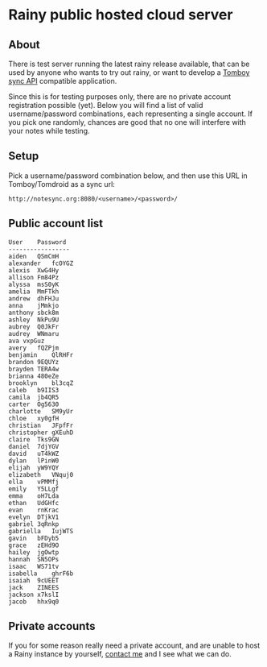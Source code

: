 Rainy public hosted cloud server
================================

About
-----

There is test server running the latest rainy release available, that can be used by anyone who wants to try out rainy, or want to develop a [Tomboy sync API][restapi] compatible application. 

Since this is for testing purposes only, there are no private account registration possible (yet).  Below you will find a list of valid username/password combinations, each representing a single account. If you pick one randomly, chances are good that no one will interfere with your notes while testing.

  [restapi]: https://live.gnome.org/Tomboy/Synchronization/REST

Setup
-----

Pick a username/password combination below, and then use this URL in Tomboy/Tomdroid as a sync url:

	http://notesync.org:8080/<username>/<password>/


Public account list
-------------------

	User	Password
	-----------------
	aiden	QSmCmH	
	alexander	fcOYGZ	
	alexis	XwG4Hy	
	allison	Fm84Pz	
	alyssa	msS0yK	
	amelia	MmFTkh	
	andrew	dhFHJu	
	anna	jMmkjo	
	anthony	sbck8m	
	ashley	NkPu9U	
	aubrey	Q0JkFr	
	audrey	WNmaru	
	ava	vxpGuz	
	avery	fQZPjm	
	benjamin	QlRHFr	
	brandon	9EQUYz	
	brayden	TERA4w	
	brianna	480eZe	
	brooklyn	bl3cqZ	
	caleb	b9IIS3	
	camila	jb4QR5	
	carter	Og5630	
	charlotte	SM9yUr	
	chloe	xy0gfH	
	christian	JFpfFr	
	christopher	gXEuhD	
	claire	Tks9GN	
	daniel	7djYGV	
	david	uT4kWZ	
	dylan	lPinW0	
	elijah	yW9YQY	
	elizabeth	VNquj0	
	ella	vPMMfj	
	emily	Y5LLgf	
	emma	oH7Lda	
	ethan	UdGHfc	
	evan	rnKrac	
	evelyn	DTjkV1	
	gabriel	3qRnkp	
	gabriella	IujWTS	
	gavin	bFDyb5	
	grace	zEHd9O	
	hailey	jgOwtp	
	hannah	SN5OPs	
	isaac	WS71tv	
	isabella	ghrF6b	
	isaiah	9cUEET	
	jack	ZINEES	
	jackson	x7kslI	
	jacob	hhx9q0


Private accounts
----------------

If you for some reason really need a private account, and are unable to host a Rainy instance by yourself, [contact me][mymail] and I see what we can do.

  [mymail]: mailto:timo@latecrew.de
